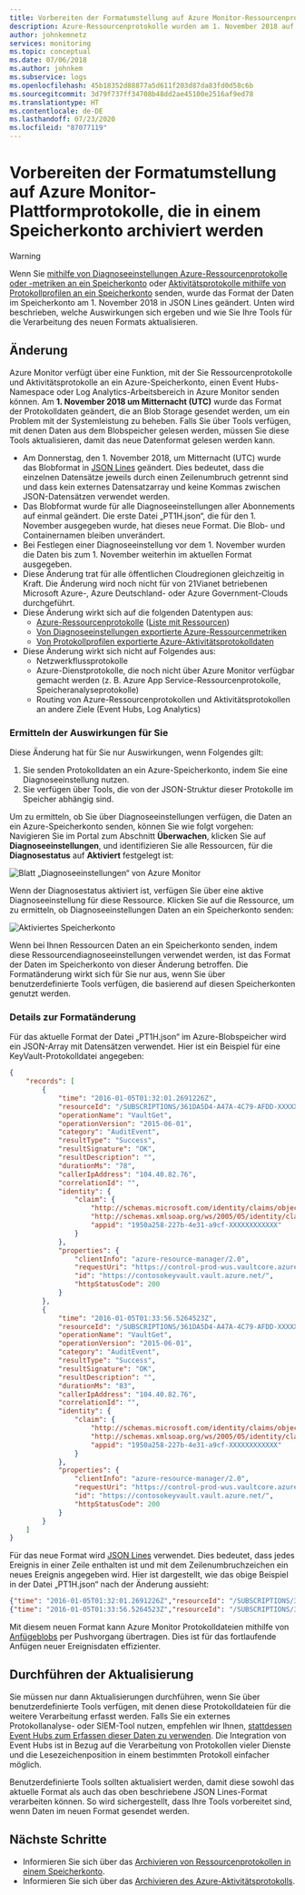 ```yaml
---
title: Vorbereiten der Formatumstellung auf Azure Monitor-Ressourcenprotokolle
description: Azure-Ressourcenprotokolle wurden am 1. November 2018 auf die Verwendung von Anfügeblobs umgestellt.
author: johnkemnetz
services: monitoring
ms.topic: conceptual
ms.date: 07/06/2018
ms.author: johnkem
ms.subservice: logs
ms.openlocfilehash: 45b18352d88877a5d611f203d87da83fd0d58c6b
ms.sourcegitcommit: 3d79f737ff34708b48dd2ae45100e2516af9ed78
ms.translationtype: HT
ms.contentlocale: de-DE
ms.lasthandoff: 07/23/2020
ms.locfileid: "87077119"
---
```

# <a name="prepare-for-format-change-to-azure-monitor-platform-logs-archived-to-a-storage-account"></a>Vorbereiten der Formatumstellung auf Azure Monitor-Plattformprotokolle, die in einem Speicherkonto archiviert werden

> [!WARNING]
> Wenn Sie [mithilfe von Diagnoseeinstellungen Azure-Ressourcenprotokolle oder -metriken an ein Speicherkonto](./resource-logs.md#send-to-azure-storage) oder [Aktivitätsprotokolle mithilfe von Protokollprofilen an ein Speicherkonto](./resource-logs.md#send-to-azure-storage) senden, wurde das Format der Daten im Speicherkonto am 1. November 2018 in JSON Lines geändert. Unten wird beschrieben, welche Auswirkungen sich ergeben und wie Sie Ihre Tools für die Verarbeitung des neuen Formats aktualisieren.
>

## <a name="what-changed"></a>Änderung

Azure Monitor verfügt über eine Funktion, mit der Sie Ressourcenprotokolle und Aktivitätsprotokolle an ein Azure-Speicherkonto, einen Event Hubs-Namespace oder Log Analytics-Arbeitsbereich in Azure Monitor senden können. Am **1. November 2018 um Mitternacht (UTC)** wurde das Format der Protokolldaten geändert, die an Blob Storage gesendet werden, um ein Problem mit der Systemleistung zu beheben. Falls Sie über Tools verfügen, mit denen Daten aus dem Blobspeicher gelesen werden, müssen Sie diese Tools aktualisieren, damit das neue Datenformat gelesen werden kann.

* Am Donnerstag, den 1. November 2018, um Mitternacht (UTC) wurde das Blobformat in [JSON Lines](http://jsonlines.org/) geändert. Dies bedeutet, dass die einzelnen Datensätze jeweils durch einen Zeilenumbruch getrennt sind und dass kein externes Datensatzarray und keine Kommas zwischen JSON-Datensätzen verwendet werden.
* Das Blobformat wurde für alle Diagnoseeinstellungen aller Abonnements auf einmal geändert. Die erste Datei „PT1H.json“, die für den 1. November ausgegeben wurde, hat dieses neue Format. Die Blob- und Containernamen bleiben unverändert.
* Bei Festlegen einer Diagnoseeinstellung vor dem 1. November wurden die Daten bis zum 1. November weiterhin im aktuellen Format ausgegeben.
* Diese Änderung trat für alle öffentlichen Cloudregionen gleichzeitig in Kraft. Die Änderung wird noch nicht für von 21Vianet betriebenen Microsoft Azure-, Azure Deutschland- oder Azure Government-Clouds durchgeführt.
* Diese Änderung wirkt sich auf die folgenden Datentypen aus:
  * [Azure-Ressourcenprotokolle](./resource-logs.md#send-to-azure-storage) ([Liste mit Ressourcen](./resource-logs-schema.md))
  * [Von Diagnoseeinstellungen exportierte Azure-Ressourcenmetriken](diagnostic-settings.md)
  * [Von Protokollprofilen exportierte Azure-Aktivitätsprotokolldaten](./activity-log.md)
* Diese Änderung wirkt sich nicht auf Folgendes aus:
  * Netzwerkflussprotokolle
  * Azure-Dienstprotokolle, die noch nicht über Azure Monitor verfügbar gemacht werden (z. B. Azure App Service-Ressourcenprotokolle, Speicheranalyseprotokolle)
  * Routing von Azure-Ressourcenprotokollen und Aktivitätsprotokollen an andere Ziele (Event Hubs, Log Analytics)

### <a name="how-to-see-if-you-are-impacted"></a>Ermitteln der Auswirkungen für Sie

Diese Änderung hat für Sie nur Auswirkungen, wenn Folgendes gilt:
1. Sie senden Protokolldaten an ein Azure-Speicherkonto, indem Sie eine Diagnoseeinstellung nutzen.
2. Sie verfügen über Tools, die von der JSON-Struktur dieser Protokolle im Speicher abhängig sind.
 
Um zu ermitteln, ob Sie über Diagnoseeinstellungen verfügen, die Daten an ein Azure-Speicherkonto senden, können Sie wie folgt vorgehen: Navigieren Sie im Portal zum Abschnitt **Überwachen**, klicken Sie auf **Diagnoseeinstellungen**, und identifizieren Sie alle Ressourcen, für die **Diagnosestatus** auf **Aktiviert** festgelegt ist:

![Blatt „Diagnoseeinstellungen“ von Azure Monitor](media/diagnostic-logs-append-blobs/portal-diag-settings.png)

Wenn der Diagnosestatus aktiviert ist, verfügen Sie über eine aktive Diagnoseeinstellung für diese Ressource. Klicken Sie auf die Ressource, um zu ermitteln, ob Diagnoseeinstellungen Daten an ein Speicherkonto senden:

![Aktiviertes Speicherkonto](media/diagnostic-logs-append-blobs/portal-storage-enabled.png)

Wenn bei Ihnen Ressourcen Daten an ein Speicherkonto senden, indem diese Ressourcendiagnoseeinstellungen verwendet werden, ist das Format der Daten im Speicherkonto von dieser Änderung betroffen. Die Formatänderung wirkt sich für Sie nur aus, wenn Sie über benutzerdefinierte Tools verfügen, die basierend auf diesen Speicherkonten genutzt werden.

### <a name="details-of-the-format-change"></a>Details zur Formatänderung

Für das aktuelle Format der Datei „PT1H.json“ im Azure-Blobspeicher wird ein JSON-Array mit Datensätzen verwendet. Hier ist ein Beispiel für eine KeyVault-Protokolldatei angegeben:

```json
{
    "records": [
        {
            "time": "2016-01-05T01:32:01.2691226Z",
            "resourceId": "/SUBSCRIPTIONS/361DA5D4-A47A-4C79-AFDD-XXXXXXXXXXXX/RESOURCEGROUPS/CONTOSOGROUP/PROVIDERS/MICROSOFT.KEYVAULT/VAULTS/CONTOSOKEYVAULT",
            "operationName": "VaultGet",
            "operationVersion": "2015-06-01",
            "category": "AuditEvent",
            "resultType": "Success",
            "resultSignature": "OK",
            "resultDescription": "",
            "durationMs": "78",
            "callerIpAddress": "104.40.82.76",
            "correlationId": "",
            "identity": {
                "claim": {
                    "http://schemas.microsoft.com/identity/claims/objectidentifier": "d9da5048-2737-4770-bd64-XXXXXXXXXXXX",
                    "http://schemas.xmlsoap.org/ws/2005/05/identity/claims/upn": "live.com#username@outlook.com",
                    "appid": "1950a258-227b-4e31-a9cf-XXXXXXXXXXXX"
                }
            },
            "properties": {
                "clientInfo": "azure-resource-manager/2.0",
                "requestUri": "https://control-prod-wus.vaultcore.azure.net/subscriptions/361da5d4-a47a-4c79-afdd-XXXXXXXXXXXX/resourcegroups/contosoresourcegroup/providers/Microsoft.KeyVault/vaults/contosokeyvault?api-version=2015-06-01",
                "id": "https://contosokeyvault.vault.azure.net/",
                "httpStatusCode": 200
            }
        },
        {
            "time": "2016-01-05T01:33:56.5264523Z",
            "resourceId": "/SUBSCRIPTIONS/361DA5D4-A47A-4C79-AFDD-XXXXXXXXXXXX/RESOURCEGROUPS/CONTOSOGROUP/PROVIDERS/MICROSOFT.KEYVAULT/VAULTS/CONTOSOKEYVAULT",
            "operationName": "VaultGet",
            "operationVersion": "2015-06-01",
            "category": "AuditEvent",
            "resultType": "Success",
            "resultSignature": "OK",
            "resultDescription": "",
            "durationMs": "83",
            "callerIpAddress": "104.40.82.76",
            "correlationId": "",
            "identity": {
                "claim": {
                    "http://schemas.microsoft.com/identity/claims/objectidentifier": "d9da5048-2737-4770-bd64-XXXXXXXXXXXX",
                    "http://schemas.xmlsoap.org/ws/2005/05/identity/claims/upn": "live.com#username@outlook.com",
                    "appid": "1950a258-227b-4e31-a9cf-XXXXXXXXXXXX"
                }
            },
            "properties": {
                "clientInfo": "azure-resource-manager/2.0",
                "requestUri": "https://control-prod-wus.vaultcore.azure.net/subscriptions/361da5d4-a47a-4c79-afdd-XXXXXXXXXXXX/resourcegroups/contosoresourcegroup/providers/Microsoft.KeyVault/vaults/contosokeyvault?api-version=2015-06-01",
                "id": "https://contosokeyvault.vault.azure.net/",
                "httpStatusCode": 200
            }
        }
    ]
}
```

Für das neue Format wird [JSON Lines](http://jsonlines.org/) verwendet. Dies bedeutet, dass jedes Ereignis in einer Zeile enthalten ist und mit dem Zeilenumbruchzeichen ein neues Ereignis angegeben wird. Hier ist dargestellt, wie das obige Beispiel in der Datei „PT1H.json“ nach der Änderung aussieht:

```json
{"time": "2016-01-05T01:32:01.2691226Z","resourceId": "/SUBSCRIPTIONS/361DA5D4-A47A-4C79-AFDD-XXXXXXXXXXXX/RESOURCEGROUPS/CONTOSOGROUP/PROVIDERS/MICROSOFT.KEYVAULT/VAULTS/CONTOSOKEYVAULT","operationName": "VaultGet","operationVersion": "2015-06-01","category": "AuditEvent","resultType": "Success","resultSignature": "OK","resultDescription": "","durationMs": "78","callerIpAddress": "104.40.82.76","correlationId": "","identity": {"claim": {"http://schemas.microsoft.com/identity/claims/objectidentifier": "d9da5048-2737-4770-bd64-XXXXXXXXXXXX","http://schemas.xmlsoap.org/ws/2005/05/identity/claims/upn": "live.com#username@outlook.com","appid": "1950a258-227b-4e31-a9cf-XXXXXXXXXXXX"}},"properties": {"clientInfo": "azure-resource-manager/2.0","requestUri": "https://control-prod-wus.vaultcore.azure.net/subscriptions/361da5d4-a47a-4c79-afdd-XXXXXXXXXXXX/resourcegroups/contosoresourcegroup/providers/Microsoft.KeyVault/vaults/contosokeyvault?api-version=2015-06-01","id": "https://contosokeyvault.vault.azure.net/","httpStatusCode": 200}}
{"time": "2016-01-05T01:33:56.5264523Z","resourceId": "/SUBSCRIPTIONS/361DA5D4-A47A-4C79-AFDD-XXXXXXXXXXXX/RESOURCEGROUPS/CONTOSOGROUP/PROVIDERS/MICROSOFT.KEYVAULT/VAULTS/CONTOSOKEYVAULT","operationName": "VaultGet","operationVersion": "2015-06-01","category": "AuditEvent","resultType": "Success","resultSignature": "OK","resultDescription": "","durationMs": "83","callerIpAddress": "104.40.82.76","correlationId": "","identity": {"claim": {"http://schemas.microsoft.com/identity/claims/objectidentifier": "d9da5048-2737-4770-bd64-XXXXXXXXXXXX","http://schemas.xmlsoap.org/ws/2005/05/identity/claims/upn": "live.com#username@outlook.com","appid": "1950a258-227b-4e31-a9cf-XXXXXXXXXXXX"}},"properties": {"clientInfo": "azure-resource-manager/2.0","requestUri": "https://control-prod-wus.vaultcore.azure.net/subscriptions/361da5d4-a47a-4c79-afdd-XXXXXXXXXXXX/resourcegroups/contosoresourcegroup/providers/Microsoft.KeyVault/vaults/contosokeyvault?api-version=2015-06-01","id": "https://contosokeyvault.vault.azure.net/","httpStatusCode": 200}}
```

Mit diesem neuen Format kann Azure Monitor Protokolldateien mithilfe von [Anfügeblobs](/rest/api/storageservices/understanding-block-blobs--append-blobs--and-page-blobs#about-append-blobs) per Pushvorgang übertragen. Dies ist für das fortlaufende Anfügen neuer Ereignisdaten effizienter.

## <a name="how-to-update"></a>Durchführen der Aktualisierung

Sie müssen nur dann Aktualisierungen durchführen, wenn Sie über benutzerdefinierte Tools verfügen, mit denen diese Protokolldateien für die weitere Verarbeitung erfasst werden. Falls Sie ein externes Protokollanalyse- oder SIEM-Tool nutzen, empfehlen wir Ihnen, [stattdessen Event Hubs zum Erfassen dieser Daten zu verwenden](https://azure.microsoft.com/blog/use-azure-monitor-to-integrate-with-siem-tools/). Die Integration von Event Hubs ist in Bezug auf die Verarbeitung von Protokollen vieler Dienste und die Lesezeichenposition in einem bestimmten Protokoll einfacher möglich.

Benutzerdefinierte Tools sollten aktualisiert werden, damit diese sowohl das aktuelle Format als auch das oben beschriebene JSON Lines-Format verarbeiten können. So wird sichergestellt, dass Ihre Tools vorbereitet sind, wenn Daten im neuen Format gesendet werden.

## <a name="next-steps"></a>Nächste Schritte

* Informieren Sie sich über das [Archivieren von Ressourcenprotokollen in einem Speicherkonto](./resource-logs.md#send-to-azure-storage).
* Informieren Sie sich über das [Archivieren des Azure-Aktivitätsprotokolls](./activity-log.md#legacy-collection-methods).
